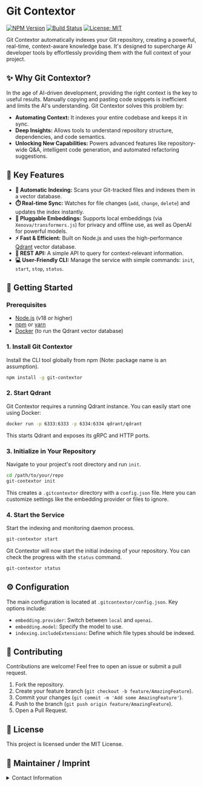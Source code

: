 
# Git Contextor

[![NPM Version](https://img.shields.io/npm/v/git-contextor.svg?style=flat)](https://www.npmjs.com/package/git-contextor)
[![Build Status](https://img.shields.io/github/actions/workflow/status/stromdao/git-contextor/main.yml?branch=main)](https://github.com/stromdao/git-contextor/actions)
[![License: MIT](https://img.shields.io/badge/License-MIT-yellow.svg)](https://opensource.org/licenses/MIT)

Git Contextor automatically indexes your Git repository, creating a powerful, real-time, context-aware knowledge base. It's designed to supercharge AI developer tools by effortlessly providing them with the full context of your project.

## ✨ Why Git Contextor?

In the age of AI-driven development, providing the right context is the key to useful results. Manually copying and pasting code snippets is inefficient and limits the AI's understanding. Git Contextor solves this problem by:

-   **Automating Context:** It indexes your entire codebase and keeps it in sync.
-   **Deep Insights:** Allows tools to understand repository structure, dependencies, and code semantics.
-   **Unlocking New Capabilities:** Powers advanced features like repository-wide Q&A, intelligent code generation, and automated refactoring suggestions.

## 🚀 Key Features

-   **🤖 Automatic Indexing:** Scans your Git-tracked files and indexes them in a vector database.
-   **⏱️ Real-time Sync:** Watches for file changes (`add`, `change`, `delete`) and updates the index instantly.
-   **🔌 Pluggable Embeddings:** Supports local embeddings (via `Xenova/transformers.js`) for privacy and offline use, as well as OpenAI for powerful models.
-   **⚡️ Fast & Efficient:** Built on Node.js and uses the high-performance [Qdrant](https://qdrant.tech/) vector database.
-   **📡 REST API:** A simple API to query for context-relevant information.
-   **💻 User-Friendly CLI:** Manage the service with simple commands: `init`, `start`, `stop`, `status`.

## 🏁 Getting Started

### Prerequisites

-   [Node.js](https://nodejs.org/) (v18 or higher)
-   [npm](https://www.npmjs.com/) or [yarn](https://yarnpkg.com/)
-   [Docker](https://www.docker.com/) (to run the Qdrant vector database)

### 1. Install Git Contextor

Install the CLI tool globally from npm (Note: package name is an assumption).

```bash
npm install -g git-contextor
```

### 2. Start Qdrant

Git Contextor requires a running Qdrant instance. You can easily start one using Docker:

```bash
docker run -p 6333:6333 -p 6334:6334 qdrant/qdrant
```
This starts Qdrant and exposes its gRPC and HTTP ports.

### 3. Initialize in Your Repository

Navigate to your project's root directory and run `init`.

```bash
cd /path/to/your/repo
git-contextor init
```

This creates a `.gitcontextor` directory with a `config.json` file. Here you can customize settings like the embedding provider or files to ignore.

### 4. Start the Service

Start the indexing and monitoring daemon process.

```bash
git-contextor start
```

Git Contextor will now start the initial indexing of your repository. You can check the progress with the `status` command.

```bash
git-contextor status
```

## ⚙️ Configuration

The main configuration is located at `.gitcontextor/config.json`. Key options include:
-   `embedding.provider`: Switch between `local` and `openai`.
-   `embedding.model`: Specify the model to use.
-   `indexing.includeExtensions`: Define which file types should be indexed.

## 🤝 Contributing

Contributions are welcome! Feel free to open an issue or submit a pull request.

1.  Fork the repository.
2.  Create your feature branch (`git checkout -b feature/AmazingFeature`).
3.  Commit your changes (`git commit -m 'Add some AmazingFeature'`).
4.  Push to the branch (`git push origin feature/AmazingFeature`).
5.  Open a Pull Request.

## 📄 License

This project is licensed under the MIT License.

## 🏢 Maintainer / Imprint

<details>
<summary>Contact Information</summary>
<addr>
STROMDAO GmbH  <br/>
Gerhard Weiser Ring 29  <br/>
69256 Mauer  <br/>
Germany  <br/>
<br/>
+49 6226 968 009 0  <br/>
<br/>
dev@stromdao.com  <br/>
<br/>
Commercial Register: HRB 728691 (Amtsgericht Mannheim)<br/>
<br/>
https://stromdao.de/<br/>
</addr>
</details>
